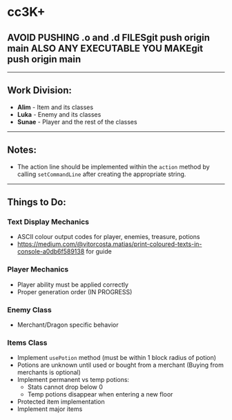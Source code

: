# cc3K+

## AVOID PUSHING .o and .d FILESgit push origin main ALSO ANY EXECUTABLE YOU MAKEgit push origin main

---

## Work Division:
- **Alim** - Item and its classes
- **Luka** - Enemy and its classes
- **Sunae** - Player and the rest of the classes

---

## Notes:
- The action line should be implemented within the `action` method by calling `setCommandLine` after creating the appropriate string.

---

## Things to Do:

### **Text Display Mechanics**
- ASCII colour output codes for player, enemies, treasure, potions
- https://medium.com/@vitorcosta.matias/print-coloured-texts-in-console-a0db6f589138 for guide

### **Player Mechanics**
- Player ability must be applied correctly
- Proper generation order (IN PROGRESS)

### **Enemy Class**
- Merchant/Dragon specific behavior

### **Items Class**
- Implement `usePotion` method (must be within 1 block radius of potion)
- Potions are unknown until used or bought from a merchant (Buying from merchants is optional)
- Implement permanent vs temp potions:
  - Stats cannot drop below 0
  - Temp potions disappear when entering a new floor
- Protected item implementation
- Implement major items
